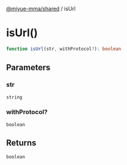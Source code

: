 [@miyue-mma/shared](../index.md) / isUrl

# isUrl()

```ts
function isUrl(str, withProtocol?): boolean
```

## Parameters

### str

`string`

### withProtocol?

`boolean`

## Returns

`boolean`
